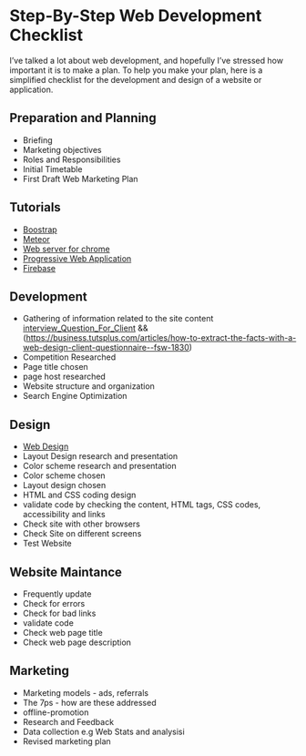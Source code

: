 # Step-By-Step Web Development Checklist
I’ve talked a lot about web development, and hopefully I’ve stressed how important it is to make a plan. To help you make your plan, here is a simplified checklist for the development and design of a website or application.
## Preparation and Planning
* Briefing
* Marketing objectives
* Roles and Responsibilities
* Initial Timetable
* First Draft Web Marketing Plan

## Tutorials
* [Boostrap](http://getbootstrap.com/)
* [Meteor](https://www.meteor.com/)
* [Web server for chrome](https://chrome.google.com/webstore/detail/web-server-for-chrome/ofhbbkphhbklhfoeikjpcbhemlocgigb)
* [Progressive Web Application](https://developers.google.com/web/fundamentals/codelabs/your-first-pwapp/)
* [Firebase](https://firebase.google.com/)

## Development
* Gathering of information related to the site content [interview_Question_For_Client](http://www.chinkin.com/Web-Design/Web-Design-Questionnaire) &&(https://business.tutsplus.com/articles/how-to-extract-the-facts-with-a-web-design-client-questionnaire--fsw-1830)
* Competition Researched
* Page title chosen
* page host researched
* Website structure and organization
* Search Engine Optimization

## Design
* [Web Design](https://www.smashingmagazine.com/2011/03/web-design-beginners-tips/)
* Layout Design research and presentation 
* Color scheme research and presentation
* Color scheme chosen
* Layout design chosen
* HTML and CSS coding design
* validate code by checking the content, HTML tags, CSS codes, accessibility and links
* Check site with other browsers
* Check Site on different screens
* Test Website

## Website Maintance
* Frequently update
* Check for errors
* Check for bad links
* validate code
* Check web page title
* Check web page description

## Marketing
* Marketing models - ads, referrals
* The 7ps - how are these addressed
* offline-promotion
* Research and Feedback
* Data collection e.g Web Stats and analysisi
* Revised marketing plan
